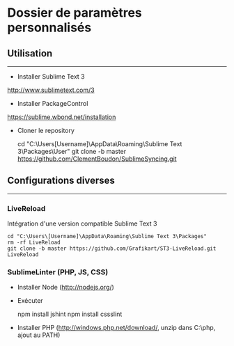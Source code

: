 # Dossier de paramètres personnalisés

## Utilisation
---
* Installer Sublime Text 3

http://www.sublimetext.com/3

* Installer PackageControl

https://sublime.wbond.net/installation

* Cloner le repository


    cd "C:\Users\[Username]\AppData\Roaming\Sublime Text 3\Packages\User"
	git clone -b master https://github.com/ClementBoudon/SublimeSyncing.git

## Configurations diverses
---
### LiveReload
Intégration d'une version compatible Sublime Text 3

	cd "C:\Users\[Username]\AppData\Roaming\Sublime Text 3\Packages"
	rm -rf LiveReload
	git clone -b master https://github.com/Grafikart/ST3-LiveReload.git LiveReload

### SublimeLinter (PHP, JS, CSS)

* Installer Node (http://nodejs.org/)
* Exécuter 
	

	npm install jshint
	npm install cssslint
* Installer PHP (http://windows.php.net/download/, unzip dans C:\php, ajout au PATH)